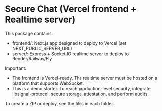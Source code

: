 # Secure Chat (Vercel frontend + Realtime server)
This package contains:
- frontend/: Next.js app designed to deploy to Vercel (set NEXT_PUBLIC_SERVER_URL)
- server/: Express + Socket.IO realtime server to deploy to Render/Railway/Fly

Important:
- The frontend is Vercel-ready. The realtime server must be hosted on a platform that supports WebSocket.
- This is a demo starter. To reach production-level security, integrate libsignal-protocol, secure storage, attestation, and perform audits.

To create a ZIP or deploy, see the files in each folder.

